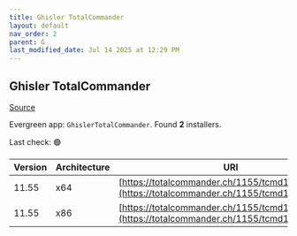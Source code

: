 ```yaml
---
title: Ghisler TotalCommander
layout: default
nav_order: 2
parent: G
last_modified_date: Jul 14 2025 at 12:29 PM
---
```


## Ghisler TotalCommander

[Source](https://www.ghisler.com/)

Evergreen app: `GhislerTotalCommander`. Found **2** installers.

Last check: 🟢

| Version | Architecture | URI                                                                                              |
| ------- | ------------ | ------------------------------------------------------------------------------------------------ |
| 11.55   | x64          | [https://totalcommander.ch/1155/tcmd1155x64.exe](https://totalcommander.ch/1155/tcmd1155x64.exe) |
| 11.55   | x86          | [https://totalcommander.ch/1155/tcmd1155x32.exe](https://totalcommander.ch/1155/tcmd1155x32.exe) |
